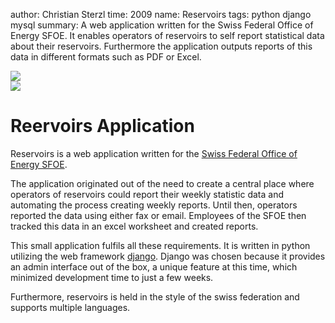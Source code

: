 author: Christian Sterzl
time: 2009
name: Reservoirs
tags: python django mysql
summary: A web application written for the Swiss Federal Office of Energy SFOE. It enables operators of reservoirs to self report statistical data about their reservoirs. Furthermore the application outputs reports of this data in different formats such as PDF or Excel.

<div class="swiper-container" cc-slider>
  <div class="swiper-wrapper">
    <div class="swiper-slide">
      <img src="/assets/projects/reservoirs/welcome.png">
    </div>
    <div class="swiper-slide">
      <img src="/assets/projects/reservoirs/reports.png">
    </div>
  </div>
  <div class="swiper-pagination"></div>
</div>

# Reervoirs Application

Reservoirs is a web application written for the [Swiss Federal Office of Energy SFOE](http://www.bfe.admin.ch). 

The application originated out of the need to create a central place where operators of reservoirs could report their weekly statistic data and automating the process creating weekly reports. Until then, operators reported the data using either fax or email. Employees of the SFOE then tracked this data in an excel worksheet and created reports.

This small application fulfils all these requirements. It is written in python utilizing the web framework [django](https://www.djangoproject.com). Django was chosen because it provides an admin interface out of the box, a unique feature at this time, which minimized development time to just a few weeks.

Furthermore, reservoirs is held in the style of the swiss federation and supports multiple languages. 

